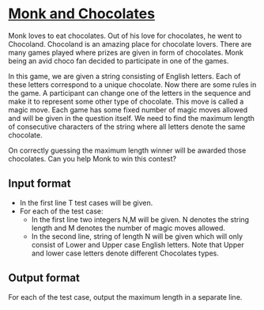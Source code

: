 # [Monk and Chocolates][link]

Monk loves to eat chocolates. Out of his love for chocolates, he went to Chocoland. Chocoland is an amazing place for chocolate lovers. There are many games played where prizes are given in form of chocolates. Monk being an avid choco fan decided to participate in one of the games.

In this game, we are given a string consisting of English letters. Each of these letters correspond to a unique chocolate. Now there are some rules in the game. A participant can change one of the letters in the sequence and make it to represent some other type of chocolate. This move is called a magic move. Each game has some fixed number of magic moves allowed and will be given in the question itself. We need to find the maximum length of consecutive characters of the string where all letters denote the same chocolate.

On correctly guessing the maximum length winner will be awarded those chocolates. Can you help Monk to win this contest?

## Input format

- In the first line T test cases will be given.
- For each of the test case:
  - In the first line two integers N,M will be given. N denotes the string length and M denotes the number of magic moves allowed.
  - In the second line, string of length N will be given which will only consist of Lower and Upper case English letters. Note that Upper and lower case letters denote different Chocolates types.

## Output format

For each of the test case, output the maximum length in a separate line.

[link]: https://www.hackerearth.com/practice/algorithms/searching/binary-search/practice-problems/algorithm/monk-and-chocolates-60875f0e/

